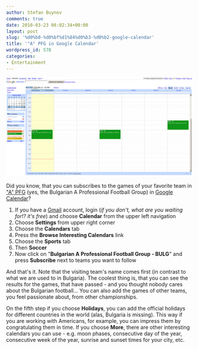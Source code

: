 ```yaml
---
author: Stefan Buynov
comments: true
date: 2010-03-23 06:02:34+00:00
layout: post
slug: '%d0%b0-%d0%bf%d1%84%d0%b3-%d0%b2-google-calendar'
title: '"A" PFG in Google Calendar'
wordpress_id: 578
categories:
- Entertainment
---
```


[![](/images/2010/03/APFG_GoogleCalendar_small.png)](/images/2010/03/APFG_GoogleCalendar_small.png)

Did you know, that you can subscribes to the games of your favorite team in ["A" PFG](http://en.wikipedia.org/wiki/Bulgarian_A_Professional_Football_Group) (yes, the Bulgarian A Professional Football Group) in [Google Calendar](http://google.com/reader)?
	
  1. If you have a [Gmail](http://www.gmail.com) account, login (_if you don't, what are you waiting for!? it's free_) and choose **Calendar** from the upper left navigation
  2. Choose **Settings** from upper right corner
  3. Choose the **Calendars** tab
  4. Press the **Browse Interesting Calendars** link
  5. Choose the **Sports** tab
  6. Then **Soccer**
  7. Now click on "**Bulgarian A Professional Football Group - BULG**" and press **Subscribe** next to teams you want to follow

And that's it. Note that the visiting team's name comes first (in contrast to what we are used to in Bulgaria). The coolest thing is, that you can see the results for the games, that have passed - and you thought nobody cares about the Bulgarian football...
You can also add the games of other teams, you feel passionate about, from other championships.

On the fifth step if you choose **Holidays**, you can add the official holidays for different countries in the world (alas, Bulgaria is missing). This way if you are working with Americans, for example, you can impress them by congratulating them in time.
If you choose **More**, there are other interesting calendars you can use - e.g. moon phases, consecutive day of the year, consecutive week of the year, sunrise and sunset times for your city, etc.
